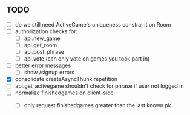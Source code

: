 ## TODO

- [ ] do we still need ActiveGame's uniqueness constraint on Room
- [ ] authorization checks for:
  - [ ] api.new_game
  - [ ] api.get_room
  - [ ] api.post_phrase
  - [ ] api.vote (can only vote on games you took part in)
- [ ] better error messages
  - [ ] show /signup errors
- [x] consolidate createAsyncThunk repetition
- [ ] api.get_activegame shouldn't check for phrase if user not logged in
- [ ] normalize finishedgames on client-side
  - [ ] only request finishedgames greater than the last known pk

